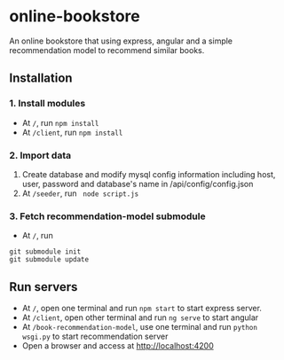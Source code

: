 # online-bookstore
An online bookstore that using express, angular and a simple recommendation model to recommend similar books.

## Installation

### 1. Install modules
- At ```/```, run 
``` npm install ```
- At ```/client```, run
``` npm install ```

### 2. Import data
1. Create database and modify mysql config information including host, user, password and database's name in /api/config/config.json
2. At ```/seeder```, run
``` node script.js```

### 3. Fetch recommendation-model submodule
- At ```/```, run
```
git submodule init
git submodule update
```

## Run servers
- At ```/```, open one terminal and run ```npm start``` to start express server.
- At ```/client```, open other terminal and run ```ng serve``` to start angular
- At ```/book-recommendation-model```, use one terminal and run ```python wsgi.py``` to start recommendation server
- Open a browser and access at <http://localhost:4200>
